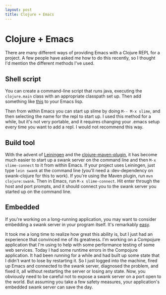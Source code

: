 ```yaml
---
layout: post
title: Clojure + Emacs
---
```


Clojure + Emacs
===============

There are many different ways of providing Emacs with a Clojure REPL for a project.  A few people have asked me how to do this recently, so I thought I'd mention the different methods I've used.

Shell script
------------

You can create a command-line script that runs java, executing the `clojure.main` class with an appropriate classpath set up.  Then add something like [this](http://gist.github.com/318021) to your Emacs lisp.

<script src="https://gist.github.com/319031.js"> </script>

Then from within Emacs you can start up slime by doing `M-- M-x slime`, and then selecting the name for the repl to start up.  I used this method for a while, but it's not very portable, and it requires changing your .emacs setup every time you want to add a repl.  I would not recommend this way.

Build tool
----------

With the advent of [Leiningen](http://github.com/technomancy/leiningen) and the [clojure-maven-plugin](http://github.com/talios/clojure-maven-plugin), it has become much easier to start up a swank server on the command line and then `M-x slime-connect` to it from within Emacs.  If your project uses Leiningen, just type `lein swank` at the command line (you'll need a :dev-dependency on swank-clojure for this to work).  If you're using the Maven plugin, run `mvn clojure:swank`.  Then in Emacs, run `M-x slime-connect`.  Hit enter through the host and port prompts, and it should connect you to the swank server you started up on the command line.

Embedded
--------

If you're working on a long-running application, you may want to consider embedding a swank server in your program itself.  It's remarkably [easy](http://gist.github.com/319031).

<script src="http://gist.github.com/319031.js"> </script>

It took me a long time to realize how great this ability is, but I just had an experience that convinced me of its greatness.  I'm working on a Compojure application that I'm using to help with some performance testing of some web services.  Today I had some runtime errors in the Compojure application.  It had been running for a while and had built up some state that I didn't want to lose by restarting it.  So I just logged into the machine, fired up Emacs and connected to the swank server, diagnosed the problem, and fixed it, all without restarting the server or losing any state.  Now, you obviously need to be careful not to expose a swank server on a port open to the world.  But assuming you take a few safety measures, your application's embedded swank server can save the day.